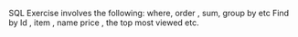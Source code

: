 SQL Exercise involves the following: where, order , sum, group by etc
Find by Id , item , name price , the top most viewed etc.
